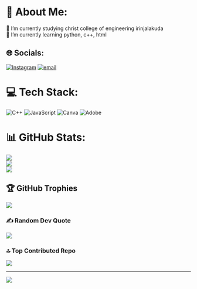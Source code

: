 # 💫 About Me:
🔭 I’m currently studying christ college of engineering irinjalakuda <br>🌱 I’m currently learning python, c++, html


## 🌐 Socials:
[![Instagram](https://img.shields.io/badge/Instagram-%23E4405F.svg?logo=Instagram&logoColor=white)](https://instagram.com/bevan_biju) [![email](https://img.shields.io/badge/Email-D14836?logo=gmail&logoColor=white)](mailto:bevanbiju.dev@gmail.com) 

# 💻 Tech Stack:
![C++](https://img.shields.io/badge/c++-%2300599C.svg?style=plastic&logo=c%2B%2B&logoColor=white) ![JavaScript](https://img.shields.io/badge/javascript-%23323330.svg?style=plastic&logo=javascript&logoColor=%23F7DF1E) ![Canva](https://img.shields.io/badge/Canva-%2300C4CC.svg?style=plastic&logo=Canva&logoColor=white) ![Adobe](https://img.shields.io/badge/adobe-%23FF0000.svg?style=plastic&logo=adobe&logoColor=white)
# 📊 GitHub Stats:
![](https://github-readme-stats.vercel.app/api?username=bevanbiju&theme=dark&hide_border=false&include_all_commits=false&count_private=false)<br/>
![](https://nirzak-streak-stats.vercel.app/?user=bevanbiju&theme=dark&hide_border=false)<br/>
![](https://github-readme-stats.vercel.app/api/top-langs/?username=bevanbiju&theme=dark&hide_border=false&include_all_commits=false&count_private=false&layout=compact)

## 🏆 GitHub Trophies
![](https://github-profile-trophy.vercel.app/?username=bevanbiju&theme=radical&no-frame=false&no-bg=true&margin-w=4)

### ✍️ Random Dev Quote
![](https://quotes-github-readme.vercel.app/api?type=horizontal&theme=radical)

### 🔝 Top Contributed Repo
![](https://github-contributor-stats.vercel.app/api?username=bevanbiju&limit=5&theme=dark&combine_all_yearly_contributions=true)

---
[![](https://visitcount.itsvg.in/api?id=bevanbiju&icon=0&color=0)](https://visitcount.itsvg.in)

<!-- Proudly created with GPRM ( https://gprm.itsvg.in ) -->
